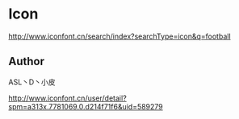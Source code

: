 # Icon

<http://www.iconfont.cn/search/index?searchType=icon&q=football>

## Author

ASL丶D丶小皮

<http://www.iconfont.cn/user/detail?spm=a313x.7781069.0.d214f71f6&uid=589279>
